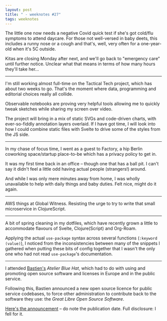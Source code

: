```yaml
---
layout: post
title: " - weeknotes #27"
tags: weeknotes
---
```


The little one now needs a negative Covid quick test if she's got cold/flu symptoms to attend daycare. For those not well-versed in baby deets, this includes a runny nose or a cough and that's, well, very often for a one-year-old when it's 5C outside.

Kitas are closing Monday after next, and we'll go back to "emergency care" until further notice. Unclear what that means in terms of how many hours they'll take her...

---

I'm still working almost full-time on the Tactical Tech project, which has about two weeks to go. That's the moment where data, programming and editorial choices really all collide.

Observable notebooks are proving very helpful tools allowing me to quickly tweak sketches while sharing my screen over video.

The project will bring in a mix of static SVGs and code-driven charts, with ever-so-fiddly annotation layers overlaid. If I have got time, I will look into how I could combine static files with Svelte to drive some of the styles from the JS side.

---

In my chase of focus time, I went as a guest to Factory, a hip Berlin coworking space/startup place-to-be which has a privacy policy to get in.

It was my first time back in an office – though one that has a ball pit. I can't say it didn't feel a little odd having actual people (strangers!) around.

And while I was only mere minutes away from home, I was wholly unavailable to help with daily things and baby duties. Felt nice, might do it again.

---

AWS things at Global Witness. Resisting the urge to try to write that small microservice in ClojureScript.

---

A bit of spring cleaning in my dotfiles, which have recently grown a little to accommodate flavours of Svelte, Clojure(Script) and Org-Roam.

Applying the actual `use-package` syntax across several functions (`:keyword (value)`), I noticed from the inconsistencies between many of the snippets I gathered when putting these bits of config together that I wasn't the only one who had not read `use-package`'s documentation.

---

I attended [Bastien's](https://bzg.fr) _Atelier Blue Hat_, which had to do with using and promoting open source software and licenses in Europe and in the public service.

Following this, Bastien announced a new open source licence for public service codebases, to force other administration to contribute back to the software they use: the _Great Libre Open Source Software_.

[Here's the announcement](https://mastodon.etalab.gouv.fr/@bzg/105989221259348029) – do note the publication date. Full disclosure: I fell for it.
